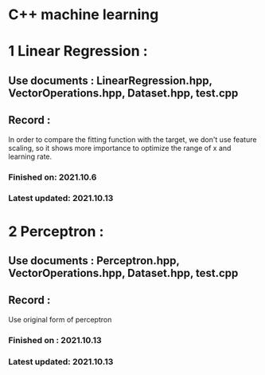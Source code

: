 # C++ machine learning <br/>
# 1 Linear Regression : <br/>
## Use documents : LinearRegression.hpp, VectorOperations.hpp, Dataset.hpp, test.cpp <br/>
## Record : 
In order to compare the fitting function with the target, we don't use feature scaling, so it shows more importance to optimize the range of x and learning rate.<br/>
### Finished on: 2021.10.6 <br/>
### Latest updated: 2021.10.13 <br/>

# 2 Perceptron : <br/>
## Use documents : Perceptron.hpp, VectorOperations.hpp, Dataset.hpp, test.cpp <br/>
## Record : 
Use original form of perceptron <br/>
### Finished on : 2021.10.13 <br/>
### Latest updated: 2021.10.13 <br/>
